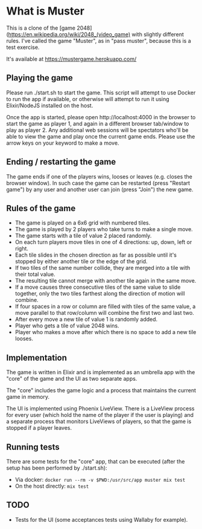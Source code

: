 # What is Muster

This is a clone of the [game
2048](https://en.wikipedia.org/wiki/2048_(video_game) with slightly different
rules. I've called the game "Muster", as in "pass muster", because this is a
test exercise.

It's available at https://mustergame.herokuapp.com/

## Playing the game

Please run ./start.sh to start the game. This script will attempt to use Docker
to run the app if available, or otherwise will attempt to run it using
Elixir/NodeJS installed on the host.

Once the app is started, please open http://localhost:4000 in the browser to
start the game as player 1, and again in a different browser tab/window to play
as player 2. Any additional web sessions will be spectators who'll be able to
view the game and play once the current game ends. Please use the arrow keys on
your keyword to make a move.

## Ending / restarting the game

The game ends if one of the players wins, looses or leaves (e.g. closes the
browser window). In such case the game can be restarted (press "Restart game")
by any user and another user can join (press "Join") the new game.

## Rules of the game

* The game is played on a 6x6 grid with numbered tiles.
* The game is played by 2 players who take turns to make a single move.
* The game starts with a tile of value 2 placed randomly.
* On each turn players move tiles in one of 4 directions: up, down, left or
  right.
* Each tile slides in the chosen direction as far as possible until it's
  stopped by either another tile or the edge of the grid.
* If two tiles of the same number collide, they are merged into a tile with
  their total value.
* The resulting tile cannot merge with another tile again in the same move.
* If a move causes three consecutive tiles of the same value to slide together,
  only the two tiles farthest along the direction of motion will combine.
* If four spaces in a row or column are filled with tiles of the same value, a
  move parallel to that row/column will combine the first two and last two.
* After every move a new tile of value 1 is randomly added.
* Player who gets a tile of value 2048 wins.
* Player who makes a move after which there is no space to add a new tile
  looses.

## Implementation

The game is written in Elixir and is implemented as an umbrella app with the
"core" of the game and the UI as two separate apps.

The "core" includes the game logic and a process that maintains the current
game in memory.

The UI is implemented using Phoenix LiveView. There is a LiveView process for
every user (which hold the name of the player if the user is playing) and a
separate process that monitors LiveViews of players, so that the game is
stopped if a player leaves.

## Running tests

There are some tests for the "core" app, that can be executed (after the setup
has been performed by ./start.sh):

* Via docker: `docker run --rm -v $PWD:/usr/src/app muster mix test`
* On the host directly: `mix test`

## TODO

* Tests for the UI (some acceptances tests using Wallaby for example).
